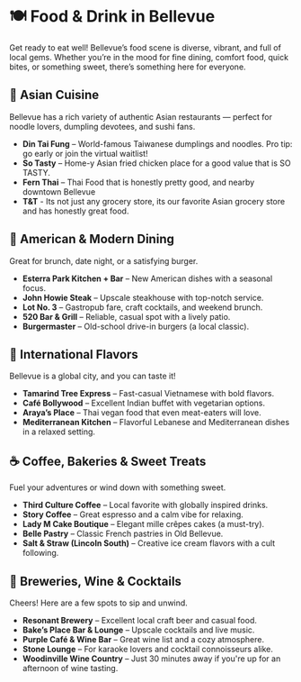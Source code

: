 # 🍽️ Food & Drink in Bellevue

Get ready to eat well! Bellevue’s food scene is diverse, vibrant, and full of local gems. Whether you’re in the mood for fine dining, comfort food, quick bites, or something sweet, there’s something here for everyone.

## 🥢 Asian Cuisine

Bellevue has a rich variety of authentic Asian restaurants — perfect for noodle lovers, dumpling devotees, and sushi fans.

- **Din Tai Fung** – World-famous Taiwanese dumplings and noodles. Pro tip: go early or join the virtual waitlist!
- **So Tasty** – Home-y Asian fried chicken place for a good value that is SO TASTY.
- **Fern Thai** – Thai Food that is honestly pretty good, and nearby downtown Bellevue
- **T&T** - Its not just any grocery store, its our favorite Asian grocery store and has honestly great food.
## 🍔 American & Modern Dining

Great for brunch, date night, or a satisfying burger.

- **Esterra Park Kitchen + Bar** – New American dishes with a seasonal focus.
- **John Howie Steak** – Upscale steakhouse with top-notch service.
- **Lot No. 3** – Gastropub fare, craft cocktails, and weekend brunch.
- **520 Bar & Grill** – Reliable, casual spot with a lively patio.
- **Burgermaster** – Old-school drive-in burgers (a local classic).

## 🌮 International Flavors

Bellevue is a global city, and you can taste it!

- **Tamarind Tree Express** – Fast-casual Vietnamese with bold flavors.
- **Café Bollywood** – Excellent Indian buffet with vegetarian options.
- **Araya’s Place** – Thai vegan food that even meat-eaters will love.
- **Mediterranean Kitchen** – Flavorful Lebanese and Mediterranean dishes in a relaxed setting.

## ☕ Coffee, Bakeries & Sweet Treats

Fuel your adventures or wind down with something sweet.

- **Third Culture Coffee** – Local favorite with globally inspired drinks.
- **Story Coffee** – Great espresso and a calm vibe for relaxing.
- **Lady M Cake Boutique** – Elegant mille crêpes cakes (a must-try).
- **Belle Pastry** – Classic French pastries in Old Bellevue.
- **Salt & Straw (Lincoln South)** – Creative ice cream flavors with a cult following.

## 🍻 Breweries, Wine & Cocktails

Cheers! Here are a few spots to sip and unwind.

- **Resonant Brewery** – Excellent local craft beer and casual food.
- **Bake’s Place Bar & Lounge** – Upscale cocktails and live music.
- **Purple Café & Wine Bar** – Great wine list and a cozy atmosphere.
- **Stone Lounge** – For karaoke lovers and cocktail connoisseurs alike.
- **Woodinville Wine Country** – Just 30 minutes away if you're up for an afternoon of wine tasting.


